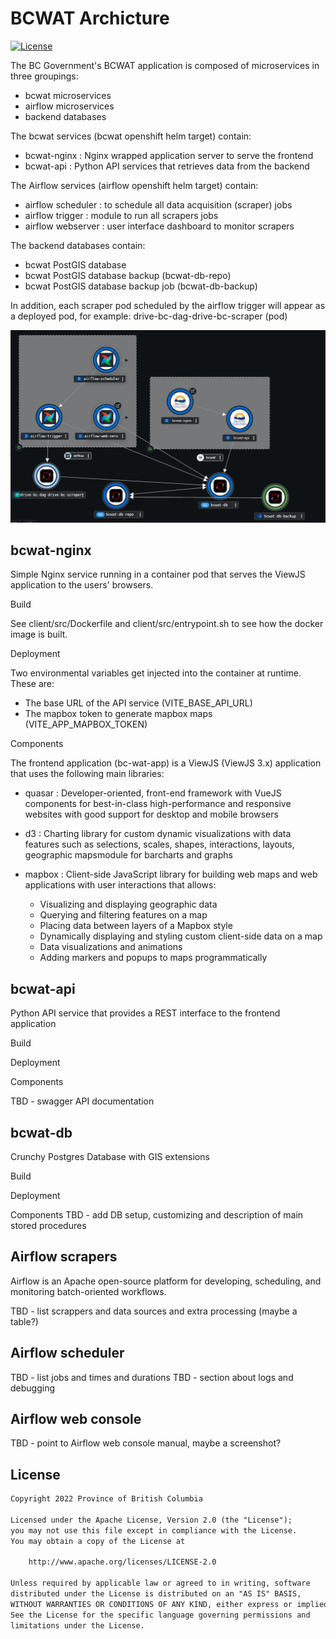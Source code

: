 # BCWAT Archicture

[![License](https://img.shields.io/badge/License-Apache%202.0-blue.svg)](LICENSE)

The BC Government's BCWAT application is composed of microservices
in three groupings:

- bcwat microservices
- airflow microservices
- backend databases

The bcwat services (bcwat openshift helm target) contain:

- bcwat-nginx : Nginx wrapped application server to serve the frontend
- bcwat-api : Python API services that retrieves data from the backend

The Airflow services (airflow openshift helm target) contain:

- airflow scheduler : to schedule all data acquisition (scraper) jobs
- airflow trigger : module to run all scrapers jobs 
- airflow webserver : user interface dashboard to monitor scrapers

The backend databases contain:

- bcwat PostGIS database
- bcwat PostGIS database backup (bcwat-db-repo)
- bcwat PostGIS database backup job (bcwat-db-backup)

In addition, each scraper pod scheduled by the airflow trigger will appear
as a deployed pod, for example:
  drive-bc-dag-drive-bc-scraper  (pod)


![Architecture Diagram](https://github.com/bcgov/NR-BCWAT/blob/dev/documentation/BCWATArchitecture01.png?raw=true)


## bcwat-nginx

Simple Nginx service running in a container pod that serves the ViewJS
application to the users' browsers.

Build

See client/src/Dockerfile and client/src/entrypoint.sh to see how
the docker image is built.

Deployment

Two environmental variables get injected into the container at runtime.
These are:
- The base URL of the API service (VITE_BASE_API_URL)
- The mapbox token to generate mapbox maps (VITE_APP_MAPBOX_TOKEN)

Components

The frontend application (bc-wat-app) is a ViewJS (ViewJS 3.x) application
that uses the following main libraries:

- quasar : Developer-oriented, front-end framework with VueJS components
  for best-in-class high-performance and responsive websites with good
  support for desktop and mobile browsers

- d3 : Charting library for  custom dynamic visualizations with data
  features such as selections, scales, shapes, interactions, layouts,
  geographic mapsmodule for barcharts and graphs

- mapbox : Client-side JavaScript library for building web maps and 
  web applications with user interactions that allows: 
  - Visualizing and displaying geographic data
  - Querying and filtering features on a map
  - Placing data between layers of a Mapbox style
  - Dynamically displaying and styling custom client-side data on a map
  - Data visualizations and animations
  - Adding markers and popups to maps programmatically


## bcwat-api

Python API service that provides a REST interface to the frontend application

Build

Deployment

Components

TBD - swagger API documentation


## bcwat-db

Crunchy Postgres Database with GIS extensions

Build

Deployment

Components
TBD - add DB setup, customizing and description of main stored procedures


## Airflow scrapers

Airflow is an Apache open-source platform for developing, scheduling, 
and monitoring batch-oriented workflows.

TBD - list scrappers and data sources and extra processing (maybe a table?)


## Airflow scheduler

TBD - list jobs and times and durations
TBD - section about logs and debugging


## Airflow web console

TBD - point to Airflow web console manual, maybe a screenshot?


## License

```txt
Copyright 2022 Province of British Columbia

Licensed under the Apache License, Version 2.0 (the "License");
you may not use this file except in compliance with the License.
You may obtain a copy of the License at

    http://www.apache.org/licenses/LICENSE-2.0

Unless required by applicable law or agreed to in writing, software
distributed under the License is distributed on an "AS IS" BASIS,
WITHOUT WARRANTIES OR CONDITIONS OF ANY KIND, either express or implied.
See the License for the specific language governing permissions and
limitations under the License.
```
